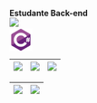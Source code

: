 **Estudante Back-end** <br>
[<img src="https://img.shields.io/badge/Gmail-2e3440?style=for-the-badge&logo=gmail&logoColor=white">](mailto:viniciusbragacosta1998@gmail.com)<br>
<img align="center" alt="Csharp" height="40" width="40" src="https://raw.githubusercontent.com/devicons/devicon/master/icons/csharp/csharp-original.svg">



| ![](http://github-profile-summary-cards.vercel.app/api/cards/stats?username=ViniciusC7&theme=nord_dark) | ![](http://github-profile-summary-cards.vercel.app/api/cards/repos-per-language?username=ViniciusC7&hide=Html&theme=nord_dark) | ![](http://github-profile-summary-cards.vercel.app/api/cards/most-commit-language?username=ViniciusC7&theme=nord_dark) |
| :-: | :-: | :-: |

| ![](http://github-profile-summary-cards.vercel.app/api/cards/profile-details?username=ViniciusC7&theme=nord_dark) | ![](https://github-readme-streak-stats.herokuapp.com/?user=ViniciusC7&hide_border=true&date_format=M%20j%5B%2C%20Y%5D&background=2D3742&stroke=2D3742&ring=6bbbca&fire=6bbbca&currStreakNum=fff&sideNums=6bbbca&currStreakLabel=6bbbca&sideLabels=fff&dates=fff) |
| :-: | :-: |
